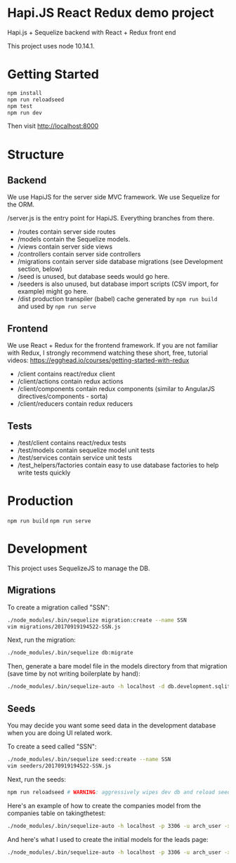 # Hapi.JS React Redux demo project
Hapi.js + Sequelize backend with React + Redux front end

This project uses node 10.14.1.

# Getting Started

```bash
npm install
npm run reloadseed
npm test
npm run dev
```

Then visit <http://localhost:8000>

# Structure

## Backend

We use HapiJS for the server side MVC framework. We use Sequelize for the ORM.

/server.js is the entry point for HapiJS. Everything branches from there.

* /routes contain server side routes
* /models contain the Sequelize models.
* /views contain server side views
* /controllers contain server side controllers
* /migrations contain server side database migrations (see Development section, below)
* /seed is unused, but database seeds would go here.
* /seeders is also unused, but database import scripts (CSV import, for example) might go here.
* /dist production transpiler (babel) cache generated by `npm run build` and used by `npm run serve`

## Frontend

We use React + Redux for the frontend framework.
If you are not familiar with Redux, I strongly recommend watching these short, free, tutorial videos: https://egghead.io/courses/getting-started-with-redux

* /client contains react/redux client
* /client/actions contain redux actions
* /client/components contain redux components (similar to AngularJS directives/components - sorta)
* /client/reducers contain redux reducers

## Tests

* /test/client contains react/redux tests
* /test/models contain sequelize model unit tests
* /test/services contain service unit tests
* /test_helpers/factories contain easy to use database factories to help write tests quickly

# Production

`npm run build`
`npm run serve`

# Development

This project uses SequelizeJS to manage the DB.

## Migrations
To create a migration called "SSN":

```bash
./node_modules/.bin/sequelize migration:create --name SSN
vim migrations/20170919194522-SSN.js
```

Next, run the migration:

```bash
./node_modules/.bin/sequelize db:migrate
```

Then, generate a bare model file in the models directory from that migration (save
time by not writing boilerplate by hand):

```bash
./node_modules/.bin/sequelize-auto -h localhost -d db.development.sqlite -e sqlite -o ./models -t products
```

## Seeds
You may decide you want some seed data in the development database when you are doing UI related work.

To create a seed called "SSN":

```bash
./node_modules/.bin/sequelize seed:create --name SSN
vim seeders/20170919194522-SSN.js
```

Next, run the seeds:

```bash
npm run reloadseed # WARNING: aggressively wipes dev db and reload seeds
```

Here's an example of how to create the companies model from the companies table on takingthetest:
```bash
./node_modules/.bin/sequelize-auto -h localhost -p 3306 -u arch_user -x arch_pass_word -d taking_the_test -e mysql -o ./models -t companies
```

And here's what I used to create the initial models for the leads page:
```bash
./node_modules/.bin/sequelize-auto -h localhost -p 3306 -u arch_user -x arch_pass_word -d taking_the_test -e mysql -o ./models -t companies,industries,iso_main,deal_application,funded_deal,deal_application_verification,deal_punchlist
```
